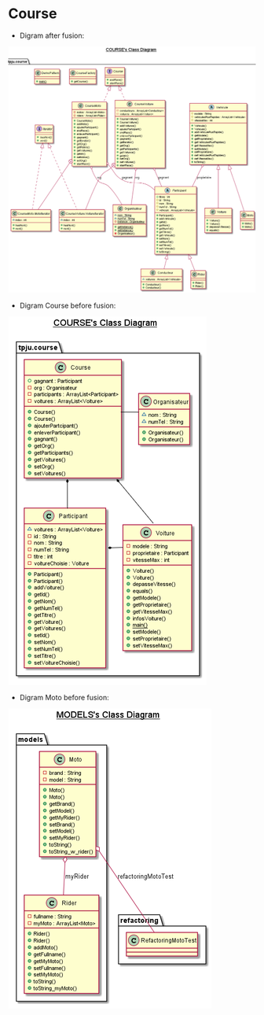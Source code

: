 # Course
- Digram after fusion:

![](course.png)

- Digram Course before fusion:

![](courseAkr.png)

- Digram Moto before fusion:

![](modelsMoto.png)